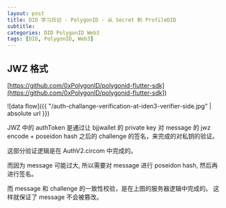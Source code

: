```yaml
---
layout: post
title: DID 学习日记 - PolygonID - 从 Secret 到 ProfileDID
subtitle:
categories: DID PolygonID Web3
tags: [DID, PolygonID, Web3]
---
```


## JWZ 格式

[https://github.com/0xPolygonID/polygonid-flutter-sdk](https://github.com/0xPolygonID/polygonid-flutter-sdk])

![data flow]({{ "/auth-challange-verification-at-iden3-verifier-side.jpg" | absolute url }})

JWZ 中的 authToken 是通过让 bjjwallet 的 private key 对 message 的 jwz encode + poseidon hash 之后的 challenge 的签名，来完成的对私钥的验证。

这部分验证逻辑是在 AuthV2.circom 中完成的。

而因为 message 可能过大, 所以需要对 message 进行 poseidon hash, 然后再进行签名。

而 message 和 challenge 的一致性校验，是在上图的服务器逻辑中完成的。 这样就保证了 message 不会被篡改。

